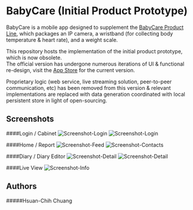 # BabyCare (Initial Product Prototype)

BabyCare is a mobile app designed to supplement the [BabyCare Product Line](www.qbb.net), which packages an IP camera, a wristband (for collecting body temperature & heart rate), and a weight scale.

This repository hosts the implementation of the initial product prototype, which is now obsolete.   
The official version has undergone numerous iterations of UI & functional re-design, visit the [App Store](https://itunes.apple.com/app/qu-bao-bao-tie-xin-shou-hu/id968231213?mt=8) for the current version.
 
Proprietary logic (web service, live streaming solution, peer-to-peer communication, etc) has been removed from this version & relevant implementations are replaced with data generation coordinated with local persistent store in light of open-sourcing.  
  
  
  
## Screenshots

####Login / Cabinet
  ![Screenshot-Login](./Screenshots/screenshot-login.png) ![Screenshot-Login](./Screenshots/screenshot-cabinet.png)

####Home / Report
  ![Screenshot-Feed](./Screenshots/screenshot-home.png) ![Screenshot-Contacts](./Screenshots/screenshot-data-report.png)

####Diary / Diary Editor
  ![Screenshot-Detail](./Screenshots/screenshot-diary.png) ![Screenshot-Detail](./Screenshots/screenshot-diary-editor.png)
 
####Live View
  ![Screenshot-Info](./Screenshots/screenshot-live-view.png)
  
## Authors
#####Hsuan-Chih Chuang
